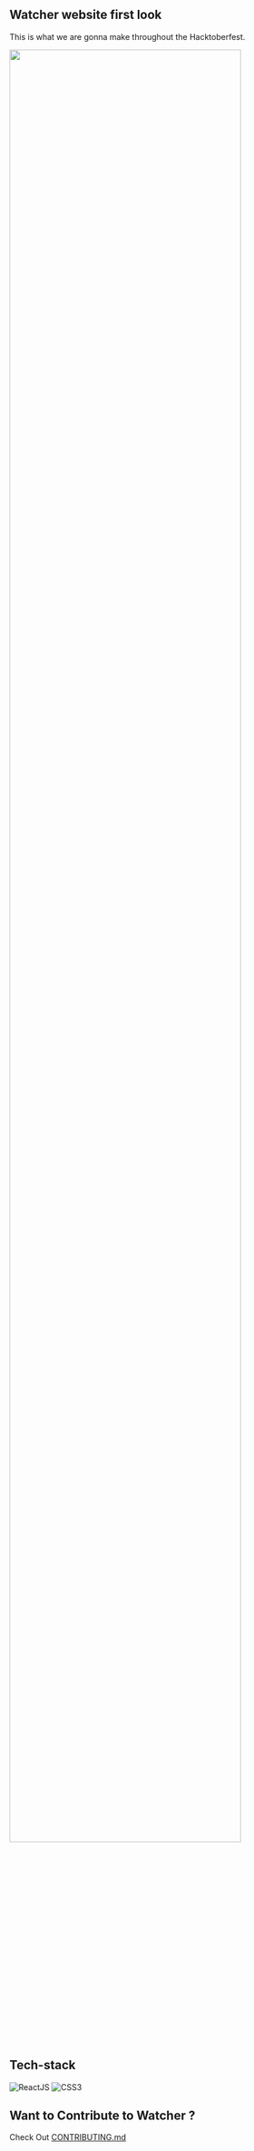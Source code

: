 ## Watcher website first look
This is what we are gonna make throughout the Hacktoberfest.

<img src="https://cdn.discordapp.com/attachments/846673042893832195/1030078697975332875/unknown.png" width=90% height=auto>

## Tech-stack
![ReactJS](https://img.shields.io/badge/-React-orange?color=09D9FE&style=for-the-badge&logo=React&logoColor=white&logoWidth=20)
![CSS3](https://img.shields.io/badge/-CSS3-orange?color=264DE4&style=for-the-badge&logo=CSS3&logoColor=white&logoWidth=20)

## Want to Contribute to Watcher ?
Check Out  [CONTRIBUTING.md](https://github.com/Waishnav/Watcher/edit/main/CONTRIBUTING.md)
